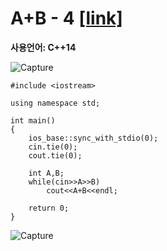 # A+B - 4 [[link]](https://www.acmicpc.net/problem/10951)
**사용언어: C++14**

![Capture](https://user-images.githubusercontent.com/38516906/65825797-41722380-e249-11e9-9f9b-4cc7685910db.PNG)

```
#include <iostream>

using namespace std;

int main()
{
    ios_base::sync_with_stdio(0);
    cin.tie(0);
    cout.tie(0);
    
    int A,B;
    while(cin>>A>>B)
        cout<<A+B<<endl;
        
    return 0;
}
```
![Capture](https://user-images.githubusercontent.com/38516906/65825785-24d5eb80-e249-11e9-953a-8bef9e5496bf.PNG)
